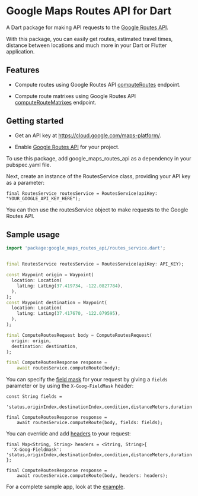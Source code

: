 # Google Maps Routes API for Dart

A Dart package for making API requests to the [Google Routes API](https://developers.google.com/maps/documentation/routes).

With this package, you can easily get routes, estimated travel times, distance between locations and much more in your Dart or Flutter application.

## Features

- Compute routes using Google Routes API [computeRoutes](https://developers.google.com/maps/documentation/routes/compute_route_directions) endpoint.

- Compute route matrixes using Google Routes API [computeRouteMatrixes](https://developers.google.com/maps/documentation/routes/compute_route_matrix) endpoint.

## Getting started

* Get an API key at https://cloud.google.com/maps-platform/.

* Enable [Google Routes API](https://console.cloud.google.com/marketplace/product/google/routes.googleapis.com?q=search&referrer=search&project=need-277508) for your project.


To use this package, add google_maps_routes_api as a dependency in your pubspec.yaml file.

Next, create an instance of the RoutesService class, providing your API key as a parameter:

`final RoutesService routesService = RoutesService(apiKey: "YOUR_GOOGLE_API_KEY_HERE");`

You can then use the routesService object to make requests to the Google Routes API.

## Sample usage

```dart
import 'package:google_maps_routes_api/routes_service.dart';


final RoutesService routesService = RoutesService(apiKey: API_KEY);

const Waypoint origin = Waypoint(
  location: Location(
    latLng: LatLng(37.419734, -122.0827784),
  ),
);
const Waypoint destination = Waypoint(
  location: Location(
    latLng: LatLng(37.417670, -122.079595),
  ),
);

final ComputeRoutesRequest body = ComputeRoutesRequest(
  origin: origin,
  destination: destination,
);

final ComputeRoutesResponse response =
    await routesService.computeRoute(body);

```

You can specify the [field mask](https://developers.google.com/maps/documentation/routes/choose_fields) for your request by giving a `fields` parameter or by using the `X-Goog-FieldMask` header:

```
const String fields =
    'status,originIndex,destinationIndex,condition,distanceMeters,duration';

final ComputeRoutesResponse response =
    await routesService.computeRoute(body, fields: fields);
```

You can override and add [headers](https://cloud.google.com/apis/docs/system-parameters) to your request:

```
final Map<String, String> headers = <String, String>{
  'X-Goog-Fieldmask': 'status,originIndex,destinationIndex,condition,distanceMeters,duration'
};

final ComputeRoutesResponse response = 
    await routesService.computeRoute(body, headers: headers);

```


For a complete sample app, look at the [example](examples/main.dart).

